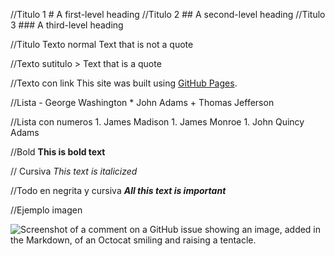 //Titulo 1
      # A first-level heading
//Titulo 2
      ## A second-level heading
//Titulo 3
      ### A third-level heading

//Titulo Texto normal 
      Text that is not a quote

//Texto sutitulo 
      > Text that is a quote

//Texto con link
      This site was built using [GitHub Pages](https://pages.github.com/).


//Lista
      - George Washington
      * John Adams
      + Thomas Jefferson

//Lista con numeros
      1. James Madison
      1. James Monroe
      1. John Quincy Adams

//Bold
      **This is bold text**
      
// Cursiva
      _This text is italicized_

//Todo en negrita y cursiva 
        ***All this text is important***


//Ejemplo imagen 



![Screenshot of a comment on a GitHub issue showing an image, added in the Markdown, of an Octocat smiling and raising a tentacle.](https://myoctocat.com/assets/images/base-octocat.svg)
